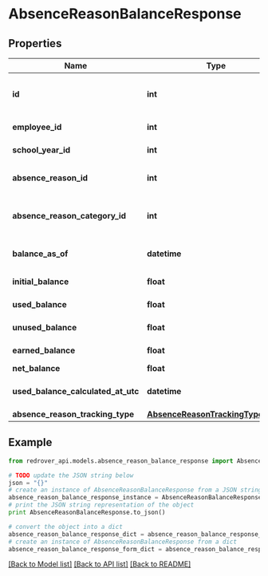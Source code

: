 # AbsenceReasonBalanceResponse


## Properties
Name | Type | Description | Notes
------------ | ------------- | ------------- | -------------
**id** | **int** | The Red Rover internal Id of AbsenceReasonBalance (numeric) | [optional] 
**employee_id** | **int** | The Red Rover internal Id of Employee (numeric) | [optional] 
**school_year_id** | **int** | The Red Rover internal Id of SchoolYear (numeric) | [optional] 
**absence_reason_id** | **int** | The Red Rover internal Id of AbsenceReason (numeric) | [optional] 
**absence_reason_category_id** | **int** | The Red Rover internal Id of AbsenceReasonCategory (numeric) | [optional] 
**balance_as_of** | **datetime** | The &#39;As of&#39; date as to when this balance was last update | [optional] 
**initial_balance** | **float** | How much the employee initially had | [optional] 
**used_balance** | **float** | How much has been used | [optional] 
**unused_balance** | **float** | How much has not been used | [optional] 
**earned_balance** | **float** | The amount of balance that was earned | [optional] 
**net_balance** | **float** | The net balance | [optional] 
**used_balance_calculated_at_utc** | **datetime** | When the last time that the &#39;used&#39; balance was calculated | [optional] 
**absence_reason_tracking_type** | [**AbsenceReasonTrackingTypeEnum**](AbsenceReasonTrackingTypeEnum.md) |  | [optional] 

## Example

```python
from redrover_api.models.absence_reason_balance_response import AbsenceReasonBalanceResponse

# TODO update the JSON string below
json = "{}"
# create an instance of AbsenceReasonBalanceResponse from a JSON string
absence_reason_balance_response_instance = AbsenceReasonBalanceResponse.from_json(json)
# print the JSON string representation of the object
print AbsenceReasonBalanceResponse.to_json()

# convert the object into a dict
absence_reason_balance_response_dict = absence_reason_balance_response_instance.to_dict()
# create an instance of AbsenceReasonBalanceResponse from a dict
absence_reason_balance_response_form_dict = absence_reason_balance_response.from_dict(absence_reason_balance_response_dict)
```
[[Back to Model list]](../README.md#documentation-for-models) [[Back to API list]](../README.md#documentation-for-api-endpoints) [[Back to README]](../README.md)


